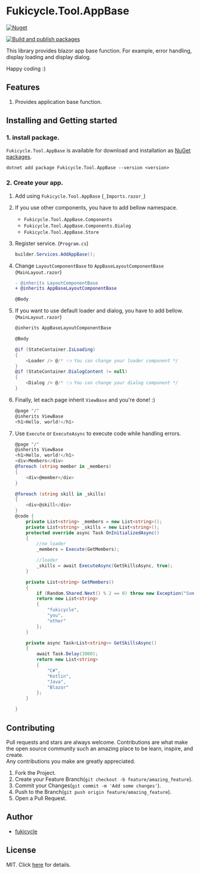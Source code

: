 ﻿# Fukicycle.Tool.AppBase

[![Nuget](https://img.shields.io/nuget/v/Fukicycle.Tool.AppBase.svg)](https://www.nuget.org/packages/Fukicycle.Tool.AppBase)

[![Build and publish packages](https://github.com/fukicycle/Fukicycle.Tool.AppBase/actions/workflows/dotnet.yml/badge.svg)](https://github.com/fukicycle/Fukicycle.Tool.AppBase/actions/workflows/dotnet.yml)

This library provides blazor app base function. For example, error handling, display loading and display dialog.

Happy coding :)

## Features
1. Provides application base function.

## Installing and Getting started
### 1. install package.
`Fukicycle.Tool.AppBase` is available for download and installation as [NuGet packages](https://www.nuget.org/packages/Fukicycle.Tool.AppBase).
```
dotnet add package Fukicycle.Tool.AppBase --version <version>
```

### 2. Create your app.

1. Add using `Fukicycle.Tool.AppBase` (`_Imports.razor_`)
1. If you use other components, you have to add bellow namespace.
	- `Fukicycle.Tool.AppBase.Components`
	- `Fukicycle.Tool.AppBase.Components.Dialog`
	- `Fukicycle.Tool.AppBase.Store`

1. Register service. (`Program.cs`)
	```cs
	builder.Services.AddAppBase();
	```

1. Change `LayoutComponentBase` to `AppBaseLayoutComponentBase` (`MainLayout.razor`)
	```diff
	- @inherits LayoutComponentBase
	+ @inherits AppBaseLayoutComponentBase
	
	@Body
	```

1. If you want to use default loader and dialog, you have to add bellow. (`MainLayout.razor`)
	```cs
	@inherits AppBaseLayoutComponentBase
	
	@Body
	
	@if (StateContainer.IsLoading)
	{
	    <Loader /> @/* 👈 You can change your loader component */
	}
	@if (StateContainer.DialogContent != null)
	{
	    <Dialog /> @/* 👈 You can change your dialog component */
	}
	```

1. Finally, let each page inherit `ViewBase` and you're done! :)
	```cs
	@page "/"
	@inherits ViewBase
	<h1>Hello, world!</h1>
	```

1. Use `Execute` or `ExecuteAsync` to execute code while handling errors.
	```cs
	@page "/"
	@inherits ViewBase
	<h1>Hello, world!</h1>
	<div>Members</div>
	@foreach (string member in _members)
	{
	    <div>@member</div>
	}
	
	@foreach (string skill in _skills)
	{
	    <div>@skill</div>
	}
	@code {
	    private List<string> _members = new List<string>();
	    private List<string> _skills = new List<string>();
	    protected override async Task OnInitializedAsync()
	    {
	        //no loader
	        _members = Execute(GetMembers);
	
	        //loader
	        _skills = await ExecuteAsync(GetSkillsAsync, true);
	    }
	
	    private List<string> GetMembers()
	    {
	        if (Random.Shared.Next() % 2 == 0) throw new Exception("Something broke!!!");
	        return new List<string>
	        {
	            "fukicycle",
	            "you",
	            "other"
	        };
	    }
	
	    private async Task<List<string>> GetSkillsAsync()
	    {
	        await Task.Delay(3000);
	        return new List<string>
	        {
	            "C#",
	            "Kotlin",
	            "Java",
	            "Blazor"
	        };
	    }
	
	}
	```
## Contributing
Pull requests and stars are always welcome.
Contributions are what make the open source community such an amazing place to be learn, inspire, and create.   
Any contributions you make are greatly appreciated.

1. Fork the Project.
2. Create your Feature Branch(`git checkout -b feature/amazing_feature`).
3. Commit your Changes(`git commit -m 'Add some changes'`).
4. Push to the Branch(`git push origin feature/amazing_feature`).
5. Open a Pull Request.

## Author
- [fukicycle](https://github.com/fukicycle)

## License
MIT. Click [here](./LICENSE) for details.
